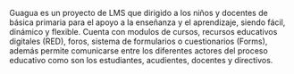 Guagua es un proyecto de LMS que dirigido a los niños y docentes de básica primaria para el apoyo a la enseñanza y el aprendizaje, siendo fácil, dinámico y flexible.
Cuenta con modulos de cursos, recursos educativos digitales (RED), foros, sistema de formularios o cuestionarios (Forms), además permite comunicarse entre los diferentes actores del proceso educativo como son los estudiantes, acudientes, docentes y directivos.
